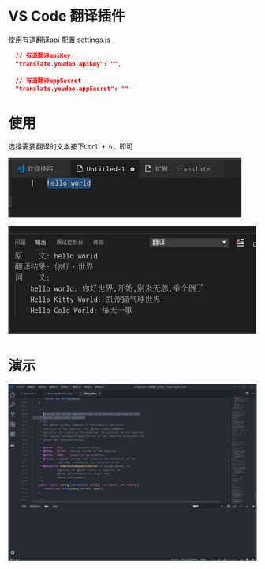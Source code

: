 # VS Code 翻译插件
使用有道翻译api 配置 settings.js
```json
  // 有道翻译apiKey
  "translate.youdao.apiKey": "",

  // 有道翻译appSecret
  "translate.youdao.appSecret": ""
```

# 使用
选择需要翻译的文本按下`Ctrl + 6`，即可

![选择文本](images/select.png)

![选择文本](images/output.png)

# 演示

![演示](images/1.gif)
